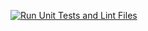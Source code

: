 [![Run Unit Tests and Lint Files](https://github.com/jacobdolleris/Vue-unit-testing/actions/workflows/main.yml/badge.svg)](https://github.com/jacobdolleris/Vue-unit-testing/actions/workflows/main.yml)
